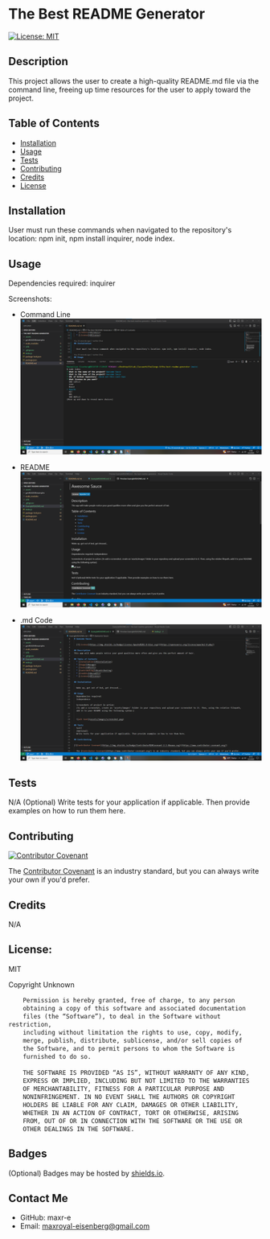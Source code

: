 # The Best README Generator

  [![License: MIT](https://img.shields.io/badge/License-MIT-yellow.svg)](https://opensource.org/licenses/MIT)

## Description
This project allows the user to create a high-quality README.md file via the command line, freeing up time resources for the user to apply toward the project.

## Table of Contents
  * [Installation](#installation)
  * [Usage](#usage)
  * [Tests](#tests)
  * [Contributing](#contributing)
  * [Credits](#credits)
  * [License](#license)
  
## Installation
  
  User must run these commands when navigated to the repository's location: npm init, npm install inquirer, node index.
  
## Usage
  Dependencies required:
  inquirer

Screenshots:
* Command Line
![screenshot-command-line](./assets/images/screenshot-in-action.png)

* README
![screenshot-README](./assets/images/screenshot-in-action2.png)

* .md Code
![screenshot-code](./assets/images/screenshot-in-action3.png)
  
## Tests
  N/A
  (Optional)
  Write tests for your application if applicable. Then provide examples on how to run them here.
  
## Contributing

[![Contributor Covenant](https://img.shields.io/badge/Contributor%20Covenant-2.1-4baaaa.svg)](https://www.contributor-covenant.org/)

  The [Contributor Covenant](https://www.contributor-covenant.org/) is an industry standard, but you can always write your own if you'd prefer.

## Credits

N/A

## License:

MIT

Copyright Unknown

        Permission is hereby granted, free of charge, to any person 
        obtaining a copy of this software and associated documentation 
        files (the “Software”), to deal in the Software without restriction, 
        including without limitation the rights to use, copy, modify, 
        merge, publish, distribute, sublicense, and/or sell copies of 
        the Software, and to permit persons to whom the Software is 
        furnished to do so.
        
        THE SOFTWARE IS PROVIDED “AS IS”, WITHOUT WARRANTY OF ANY KIND, 
        EXPRESS OR IMPLIED, INCLUDING BUT NOT LIMITED TO THE WARRANTIES 
        OF MERCHANTABILITY, FITNESS FOR A PARTICULAR PURPOSE AND 
        NONINFRINGEMENT. IN NO EVENT SHALL THE AUTHORS OR COPYRIGHT 
        HOLDERS BE LIABLE FOR ANY CLAIM, DAMAGES OR OTHER LIABILITY, 
        WHETHER IN AN ACTION OF CONTRACT, TORT OR OTHERWISE, ARISING 
        FROM, OUT OF OR IN CONNECTION WITH THE SOFTWARE OR THE USE OR 
        OTHER DEALINGS IN THE SOFTWARE.

## Badges
(Optional)
Badges may be hosted by [shields.io](https://shields.io/).

## Contact Me
  * GitHub: maxr-e
  * Email: maxroyal-eisenberg@gmail.com

